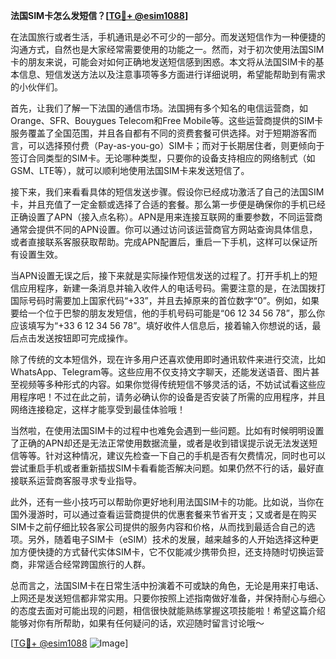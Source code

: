 **法国SIM卡怎么发短信？[[TG💪+ @esim1088](https://t.me/s/esim1088)]**

在法国旅行或者生活，手机通讯是必不可少的一部分。而发送短信作为一种便捷的沟通方式，自然也是大家经常需要使用的功能之一。然而，对于初次使用法国SIM卡的朋友来说，可能会对如何正确地发送短信感到困惑。本文将从法国SIM卡的基本信息、短信发送方法以及注意事项等多方面进行详细说明，希望能帮助到有需求的小伙伴们。

首先，让我们了解一下法国的通信市场。法国拥有多个知名的电信运营商，如Orange、SFR、Bouygues Telecom和Free Mobile等。这些运营商提供的SIM卡服务覆盖了全国范围，并且各自都有不同的资费套餐可供选择。对于短期游客而言，可以选择预付费（Pay-as-you-go）SIM卡；而对于长期居住者，则更倾向于签订合同类型的SIM卡。无论哪种类型，只要你的设备支持相应的网络制式（如GSM、LTE等），就可以顺利地使用法国SIM卡来发送短信了。

接下来，我们来看看具体的短信发送步骤。假设你已经成功激活了自己的法国SIM卡，并且充值了一定金额或选择了合适的套餐。那么第一步便是确保你的手机已经正确设置了APN（接入点名称）。APN是用来连接互联网的重要参数，不同运营商通常会提供不同的APN设置。你可以通过访问该运营商官方网站查询具体信息，或者直接联系客服获取帮助。完成APN配置后，重启一下手机，这样可以保证所有设置生效。

当APN设置无误之后，接下来就是实际操作短信发送的过程了。打开手机上的短信应用程序，新建一条消息并输入收件人的电话号码。需要注意的是，在法国拨打国际号码时需要加上国家代码“+33”，并且去掉原来的首位数字“0”。例如，如果要给一个位于巴黎的朋友发短信，他的手机号码可能是“06 12 34 56 78”，那么你应该填写为“+33 6 12 34 56 78”。填好收件人信息后，接着输入你想说的话，最后点击发送按钮即可完成操作。

除了传统的文本短信外，现在许多用户还喜欢使用即时通讯软件来进行交流，比如WhatsApp、Telegram等。这些应用不仅支持文字聊天，还能发送语音、图片甚至视频等多种形式的内容。如果你觉得传统短信不够灵活的话，不妨试试看这些应用程序吧！不过在此之前，请务必确认你的设备是否安装了所需的应用程序，并且网络连接稳定，这样才能享受到最佳体验哦！

当然啦，在使用法国SIM卡的过程中也难免会遇到一些问题。比如有时候明明设置了正确的APN却还是无法正常使用数据流量，或者是收到错误提示说无法发送短信等等。针对这种情况，建议先检查一下自己的手机是否有欠费情况，同时也可以尝试重启手机或者重新插拔SIM卡看看能否解决问题。如果仍然不行的话，最好直接联系运营商客服寻求专业指导。

此外，还有一些小技巧可以帮助你更好地利用法国SIM卡的功能。比如说，当你在国外漫游时，可以通过查看运营商提供的优惠套餐来节省开支；又或者是在购买SIM卡之前仔细比较各家公司提供的服务内容和价格，从而找到最适合自己的选项。另外，随着电子SIM卡（eSIM）技术的发展，越来越多的人开始选择这种更加方便快捷的方式替代实体SIM卡，它不仅能减少携带负担，还支持随时切换运营商，非常适合经常跨国旅行的人群。

总而言之，法国SIM卡在日常生活中扮演着不可或缺的角色，无论是用来打电话、上网还是发送短信都非常实用。只要你按照上述指南做好准备，并保持耐心与细心的态度去面对可能出现的问题，相信很快就能熟练掌握这项技能啦！希望这篇介绍能够对你有所帮助，如果有任何疑问的话，欢迎随时留言讨论哦～ 

[[TG💪+ @esim1088](https://t.me/s/esim1088) ![Image](https://i.postimg.cc/4NQfJmqS/Snipaste-2025-05-13-00-14-12.png)]